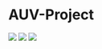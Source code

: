 # AUV-Project

<img src="https://github.com/trns1997/AUV-Project/blob/master/color_spaces.png"/>
<img src="https://github.com/trns1997/AUV-Project/blob/master/detect_color.gif"/>
<img src="https://github.com/trns1997/AUV-Project/blob/master/optimizing.gif"/>

